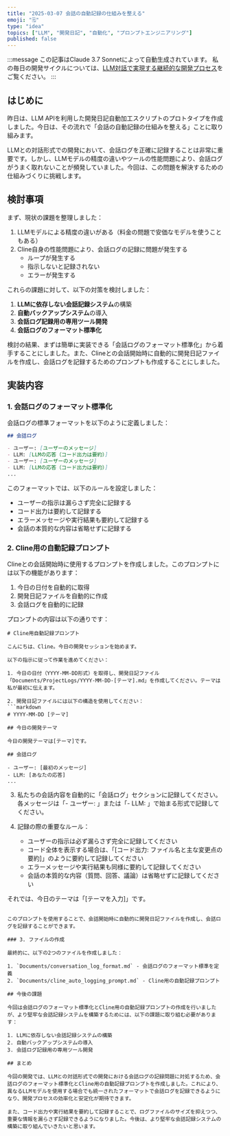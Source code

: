 ```yaml
---
title: "2025-03-07 会話の自動記録の仕組みを整える"
emoji: "🗒️"
type: "idea"
topics: ["LLM", "開発日記", "自動化", "プロンプトエンジニアリング"]
published: false
---
```


:::message
この記事はClaude 3.7 Sonnetによって自動生成されています。
私の毎日の開発サイクルについては、[LLM対話で実現する継続的な開発プロセス](https://zenn.dev/centervil/articles/2025-03-12-development-cycle-introduction)をご覧ください。
:::

## はじめに

昨日は、LLM APIを利用した開発日記自動加工スクリプトのプロトタイプを作成しました。今日は、その流れで「会話の自動記録の仕組みを整える」ことに取り組みます。

LLMとの対話形式での開発において、会話ログを正確に記録することは非常に重要です。しかし、LLMモデルの精度の違いやツールの性能問題により、会話ログがうまく取れないことが頻発していました。今回は、この問題を解決するための仕組みづくりに挑戦します。

## 検討事項

まず、現状の課題を整理しました：

1. LLMモデルによる精度の違いがある（料金の問題で安価なモデルを使うこともある）
2. Cline自身の性能問題により、会話ログの記録に問題が発生する
   - ループが発生する
   - 指示しないと記録されない
   - エラーが発生する

これらの課題に対して、以下の対策を検討しました：

1. **LLMに依存しない会話記録システム**の構築
2. **自動バックアップシステム**の導入
3. **会話ログ記録用の専用ツール開発**
4. **会話ログのフォーマット標準化**

検討の結果、まずは簡単に実装できる「会話ログのフォーマット標準化」から着手することにしました。また、Clineとの会話開始時に自動的に開発日記ファイルを作成し、会話ログを記録するためのプロンプトも作成することにしました。

## 実装内容

### 1. 会話ログのフォーマット標準化

会話ログの標準フォーマットを以下のように定義しました：

```markdown
## 会話ログ

- ユーザー: [ユーザーのメッセージ]
- LLM: [LLMの応答（コード出力は要約）]
- ユーザー: [ユーザーのメッセージ]
- LLM: [LLMの応答（コード出力は要約）]
...
```

このフォーマットでは、以下のルールを設定しました：

- ユーザーの指示は漏らさず完全に記録する
- コード出力は要約して記録する
- エラーメッセージや実行結果も要約して記録する
- 会話の本質的な内容は省略せずに記録する

### 2. Cline用の自動記録プロンプト

Clineとの会話開始時に使用するプロンプトを作成しました。このプロンプトには以下の機能があります：

1. 今日の日付を自動的に取得
2. 開発日記ファイルを自動的に作成
3. 会話ログを自動的に記録

プロンプトの内容は以下の通りです：

```
# Cline用自動記録プロンプト

こんにちは、Cline。今日の開発セッションを始めます。

以下の指示に従って作業を進めてください：

1. 今日の日付（YYYY-MM-DD形式）を取得し、開発日記ファイル「Documents/ProjectLogs/YYYY-MM-DD-[テーマ].md」を作成してください。テーマは私が最初に伝えます。

2. 開発日記ファイルには以下の構造を使用してください：
```markdown
# YYYY-MM-DD [テーマ]

## 今日の開発テーマ

今日の開発テーマは[テーマ]です。

## 会話ログ

- ユーザー: [最初のメッセージ]
- LLM: [あなたの応答]
...
```

3. 私たちの会話内容を自動的に「会話ログ」セクションに記録してください。各メッセージは「- ユーザー: 」または「- LLM: 」で始まる形式で記録してください。

4. 記録の際の重要なルール：
   - ユーザーの指示は必ず漏らさず完全に記録してください
   - コード全体を表示する場合は、「[コード出力: ファイル名と主な変更点の要約]」のように要約して記録してください
   - エラーメッセージや実行結果も同様に要約して記録してください
   - 会話の本質的な内容（質問、回答、議論）は省略せずに記録してください

それでは、今日のテーマは「[テーマを入力]」です。
```

このプロンプトを使用することで、会話開始時に自動的に開発日記ファイルを作成し、会話ログを記録することができます。

### 3. ファイルの作成

最終的に、以下の2つのファイルを作成しました：

1. `Documents/conversation_log_format.md` - 会話ログのフォーマット標準を定義
2. `Documents/cline_auto_logging_prompt.md` - Cline用の自動記録プロンプト

## 今後の課題

今回は会話ログのフォーマット標準化とCline用の自動記録プロンプトの作成を行いましたが、より堅牢な会話記録システムを構築するためには、以下の課題に取り組む必要があります：

1. LLMに依存しない会話記録システムの構築
2. 自動バックアップシステムの導入
3. 会話ログ記録用の専用ツール開発

## まとめ

今回の開発では、LLMとの対話形式での開発における会話ログの記録問題に対処するため、会話ログのフォーマット標準化とCline用の自動記録プロンプトを作成しました。これにより、異なるLLMモデルを使用する場合でも統一されたフォーマットで会話ログを記録できるようになり、開発プロセスの効率化と安定化が期待できます。

また、コード出力や実行結果を要約して記録することで、ログファイルのサイズを抑えつつ、重要な情報を漏らさず記録できるようになりました。今後は、より堅牢な会話記録システムの構築に取り組んでいきたいと思います。 